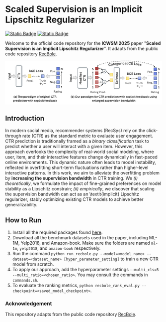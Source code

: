 # Scaled Supervision is an Implicit Lipschitz Regularizer
[![Static Badge](https://img.shields.io/badge/Python-v3.9+-blue)](https://img.shields.io/badge/PyTorch-v1.13+.0-blue) [![Static Badge](https://img.shields.io/badge/PyTorch-v1.13+-brightgreen)](https://img.shields.io/badge/PyTorch-v1.13+.0-brightgreen)

Welcome to the official code repository for the **ICWSM 2025** paper "**Scaled Supervision is an Implicit Lipschitz Regularizer**". It adapts from the public code repository [RecBole](https://www.google.com/url?sa=t&rct=j&q=&esrc=s&source=web&cd=&cad=rja&uact=8&ved=2ahUKEwj_oLzE7ruIAxUwGFkFHan_GDIQFnoECAkQAQ&url=https%3A%2F%2Fgithub.com%2FRUCAIBox%2FRecBole&usg=AOvVaw3tePg3tzwZUWkgSKsBHBzh&opi=89978449). 

![My Figure](asset/ctr_p.png)


## Introduction
In modern social media, recommender systems (RecSys) rely on the click-through rate (CTR) as the standard metric to evaluate user engagement.
CTR prediction is traditionally framed as a *binary classification* task to predict whether a user will interact with a given item. However, this approach overlooks the complexity of real-world social modeling, where user, item, and their interactive features change dynamically in fast-paced online environments. This dynamic nature often leads to model instability, reflected in overfitting short-term fluctuations rather than higher-level interactive patterns.
In this work, we aim to alleviate the overfitting problem by **increasing the supervision bandwidth** in CTR training.
We *(i) theoretically*, we formulate the impact of fine-grained preferences on model stability as a Lipschitz constrain;
*(ii) empirically*, we discover that scaling the supervision bandwidth can act as an \textit{implicit} Lipschitz regularizer, stably optimizing existing CTR models to achieve better generalizability.

## How to Run
1. Install all the required packages found [here](https://github.com/RUCAIBox/RecBole/blob/master/requirements.txt).
2. Download all the benchmark datasets used in the paper, including ML-1M, Yelp2018, and Amazon-book. Make sure the folders are named `ml-1m`, `yelp2018`, and `amazon-book` respectively.
3. Run the command `python run_recbole.py --model=<model_name> --dataset=<dataset_name> [hyper_parameter_setting]` to train a new CTR model from scratch.
4. To apply our approach, add the hyperparameter settings `--multi_cls=5 --multi_ratio=<chosen_ratio>`. You may consult the commands in `commands.sh`.
5. To evaluate the ranking metrics, `python recbole_rank_eval.py --checkpoint=<saved_model_checkpoint>`.

### Acknowledgement
This repository adapts from the public code repository [RecBole](https://www.google.com/url?sa=t&rct=j&q=&esrc=s&source=web&cd=&cad=rja&uact=8&ved=2ahUKEwj_oLzE7ruIAxUwGFkFHan_GDIQFnoECAkQAQ&url=https%3A%2F%2Fgithub.com%2FRUCAIBox%2FRecBole&usg=AOvVaw3tePg3tzwZUWkgSKsBHBzh&opi=89978449).